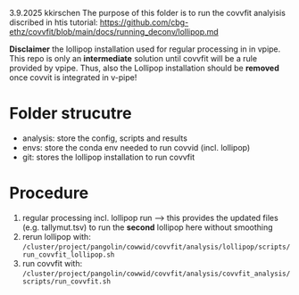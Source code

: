 3.9.2025 kkirschen
The purpose of this folder is to run the covvfit analyisis discribed in htis tutorial: https://github.com/cbg-ethz/covvfit/blob/main/docs/running_deconv/lollipop.md

**Disclaimer** 
the lollipop installation used for regular processing in in vpipe. This repo is only an **intermediate** solution until covvfit will be a rule provided by vpipe.
Thus, also the Lollipop installation should be **removed** once covvit is integrated in v-pipe!

# Folder strucutre
- analysis: store the config, scripts and results
- envs: store the conda env needed to run covvid (incl. lollipop)
- git: stores the lollipop installation to run covvfit

# Procedure
1. regular processing incl. lollipop run --> this provides the updated files (e.g. tallymut.tsv) to run the **second** lollipop here without smoothing
2. rerun lollipop with: `/cluster/project/pangolin/cowwid/covvfit/analysis/lollipop/scripts/run_covvfit_lollipop.sh`
3. run covvfit with: `/cluster/project/pangolin/cowwid/covvfit/analysis/covvfit_analysis/scripts/run_covvfit.sh`
